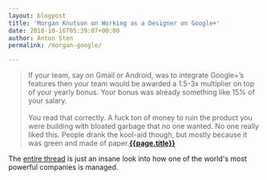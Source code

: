 ```yaml
---
layout: blogpost
title: 'Morgan Knutson on Working as a Designer on Google+'
date: 2018-10-16T05:39:07+00:00
author: Anton Sten
permalink: /morgan-google/

---
```


>If your team, say on Gmail or Android, was to integrate Google+’s features then your team would be awarded a 1.5-3x multiplier on top of your yearly bonus. Your bonus was already something like 15% of your salary.
<br /><br />
You read that correctly. A fuck ton of money to ruin the product you were building with bloated garbage that no one wanted. No one really liked this. People drank the kool-aid though, but mostly because it was green and made of paper.**[{{page.title}}](https://twitter.com/morganknutson/status/1049523067506966529)**

The [entire thread](https://twitter.com/morganknutson/status/1049523067506966529) is just an insane look into how one of the world's most powerful companies is managed. 
